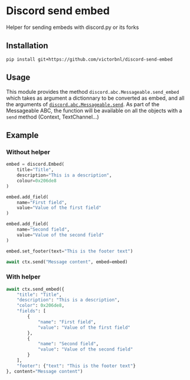 # Discord send embed

Helper for sending embeds with discord.py or its forks

## Installation

```
pip install git+https://github.com/victorbnl/discord-send-embed
```

## Usage

This module provides the method `discord.abc.Messageable.send_embed` which takes as argument a dictionnary to be converted as embed, and all the arguments of [`discord.abc.Messageable.send`](https://discordpy.readthedocs.io/en/stable/api.html#discord.abc.Messageable.send). As part of the Messageable ABC, the function will be available on all the objects with a `send` method (Context, TextChannel...)

## Example

### Without helper

```python
embed = discord.Embed(
    title="Title",
    description="This is a description",
    colour=0x206de8
)

embed.add_field(
    name="First field",
    value="Value of the first field"
)

embed.add_field(
    name="Second field",
    value="Value of the second field"
)

embed.set_footer(text="This is the footer text")

await ctx.send("Message content", embed=embed)
```

### With helper

```python
await ctx.send_embed({
    "title": "Title",
    "description": "This is a description",
    "color": 0x206de8,
    "fields": [
        {
            "name": "First field",
            "value": "Value of the first field"
        },
        {
            "name": "Second field",
            "value": "Value of the second field"
        }
    ],
    "footer": {"text": "This is the footer text"}
}, content="Message content")
```
